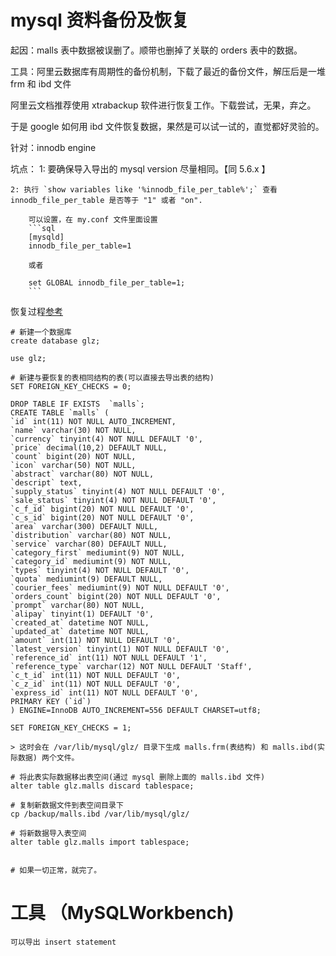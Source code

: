 # mysql 资料备份及恢复

起因：malls 表中数据被误删了。顺带也删掉了关联的 orders 表中的数据。

工具：阿里云数据库有周期性的备份机制，下载了最近的备份文件，解压后是一堆 frm 和 ibd 文件

阿里云文档推荐使用 xtrabackup 软件进行恢复工作。下载尝试，无果，弃之。

于是 google 如何用 ibd 文件恢复数据，果然是可以试一试的，直觉都好灵验的。

针对：innodb engine

坑点：
    1: 要确保导入导出的 mysql version 尽量相同。【同 5.6.x 】

    2: 执行 `show variables like '%innodb_file_per_table%';` 查看 innodb_file_per_table 是否等于 "1" 或者 "on".

        可以设置，在 my.conf 文件里面设置
        ```sql
        [mysqld]
        innodb_file_per_table=1

        或者

        set GLOBAL innodb_file_per_table=1;
        ```

恢复过程[参考](http://www.longlong.asia/2015/11/21/mysql-restore-ibd.html)

    # 新建一个数据库
    create database glz;

    use glz;

    # 新建与要恢复的表相同结构的表(可以直接去导出表的结构)
    SET FOREIGN_KEY_CHECKS = 0;

    DROP TABLE IF EXISTS  `malls`;
    CREATE TABLE `malls` (
    `id` int(11) NOT NULL AUTO_INCREMENT,
    `name` varchar(30) NOT NULL,
    `currency` tinyint(4) NOT NULL DEFAULT '0',
    `price` decimal(10,2) DEFAULT NULL,
    `count` bigint(20) NOT NULL,
    `icon` varchar(50) NOT NULL,
    `abstract` varchar(80) NOT NULL,
    `descript` text,
    `supply_status` tinyint(4) NOT NULL DEFAULT '0',
    `sale_status` tinyint(4) NOT NULL DEFAULT '0',
    `c_f_id` bigint(20) NOT NULL DEFAULT '0',
    `c_s_id` bigint(20) NOT NULL DEFAULT '0',
    `area` varchar(300) DEFAULT NULL,
    `distribution` varchar(80) NOT NULL,
    `service` varchar(80) DEFAULT NULL,
    `category_first` mediumint(9) NOT NULL,
    `category_id` mediumint(9) NOT NULL,
    `types` tinyint(4) NOT NULL DEFAULT '0',
    `quota` mediumint(9) DEFAULT NULL,
    `courier_fees` mediumint(9) NOT NULL DEFAULT '0',
    `orders_count` bigint(20) NOT NULL DEFAULT '0',
    `prompt` varchar(80) NOT NULL,
    `alipay` tinyint(1) DEFAULT '0',
    `created_at` datetime NOT NULL,
    `updated_at` datetime NOT NULL,
    `amount` int(11) NOT NULL DEFAULT '0',
    `latest_version` tinyint(1) NOT NULL DEFAULT '0',
    `reference_id` int(11) NOT NULL DEFAULT '1',
    `reference_type` varchar(12) NOT NULL DEFAULT 'Staff',
    `c_t_id` int(11) NOT NULL DEFAULT '0',
    `c_z_id` int(11) NOT NULL DEFAULT '0',
    `express_id` int(11) NOT NULL DEFAULT '0',
    PRIMARY KEY (`id`)
    ) ENGINE=InnoDB AUTO_INCREMENT=556 DEFAULT CHARSET=utf8;

    SET FOREIGN_KEY_CHECKS = 1;

    > 这时会在 /var/lib/mysql/glz/ 目录下生成 malls.frm(表结构) 和 malls.ibd(实际数据) 两个文件。

    # 将此表实际数据移出表空间(通过 mysql 删除上面的 malls.ibd 文件)
    alter table glz.malls discard tablespace;

    # 复制新数据文件到表空间目录下
    cp /backup/malls.ibd /var/lib/mysql/glz/

    # 将新数据导入表空间
    alter table glz.malls import tablespace;


    # 如果一切正常，就完了。


# 工具 （MySQLWorkbench)
    可以导出 insert statement

